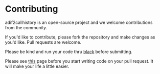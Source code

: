 # Contributing

adif2callhistory is an open-source project and we welcome contributions from the community.

If you'd like to contribute, please fork the repository and make changes as
you'd like. Pull requests are welcome.

Please be kind and run your code thru [black](https://github.com/psf/black)
before submitting.

Please see [this](https://hynek.me/articles/pull-requests-branch/) page before
you start writing code on your pull request. It will make your life a little
easier.
